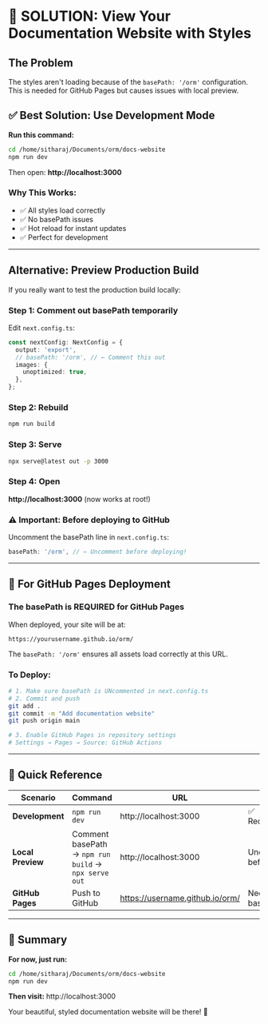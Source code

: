 # 🎯 SOLUTION: View Your Documentation Website with Styles

## The Problem
The styles aren't loading because of the `basePath: '/orm'` configuration. This is needed for GitHub Pages but causes issues with local preview.

## ✅ Best Solution: Use Development Mode

**Run this command:**
```bash
cd /home/sitharaj/Documents/orm/docs-website
npm run dev
```

Then open: **http://localhost:3000**

### Why This Works:
- ✅ All styles load correctly
- ✅ No basePath issues
- ✅ Hot reload for instant updates
- ✅ Perfect for development

---

## Alternative: Preview Production Build

If you really want to test the production build locally:

### Step 1: Comment out basePath temporarily
Edit `next.config.ts`:
```typescript
const nextConfig: NextConfig = {
  output: 'export',
  // basePath: '/orm', // ← Comment this out
  images: {
    unoptimized: true,
  },
};
```

### Step 2: Rebuild
```bash
npm run build
```

### Step 3: Serve
```bash
npx serve@latest out -p 3000
```

### Step 4: Open
**http://localhost:3000** (now works at root!)

### ⚠️ Important: Before deploying to GitHub
Uncomment the basePath line in `next.config.ts`:
```typescript
basePath: '/orm', // ← Uncomment before deploying!
```

---

## 🚀 For GitHub Pages Deployment

### The basePath is REQUIRED for GitHub Pages
When deployed, your site will be at:
```
https://yourusername.github.io/orm/
```

The `basePath: '/orm'` ensures all assets load correctly at this URL.

### To Deploy:
```bash
# 1. Make sure basePath is UNcommented in next.config.ts
# 2. Commit and push
git add .
git commit -m "Add documentation website"
git push origin main

# 3. Enable GitHub Pages in repository settings
# Settings → Pages → Source: GitHub Actions
```

---

## 📝 Quick Reference

| Scenario | Command | URL | Notes |
|----------|---------|-----|-------|
| **Development** | `npm run dev` | http://localhost:3000 | ✅ Recommended |
| **Local Preview** | Comment basePath → `npm run build` → `npx serve out` | http://localhost:3000 | Uncomment before deploy |
| **GitHub Pages** | Push to GitHub | https://username.github.io/orm/ | Needs basePath |

---

## 🎉 Summary

**For now, just run:**
```bash
cd /home/sitharaj/Documents/orm/docs-website
npm run dev
```

**Then visit:** http://localhost:3000

Your beautiful, styled documentation website will be there! 🚀

